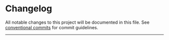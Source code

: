 # Changelog

All notable changes to this project will be documented in this file. See [conventional commits](https://www.conventionalcommits.org/) for commit guidelines.

---
<!-- generated by git-cliff -->
